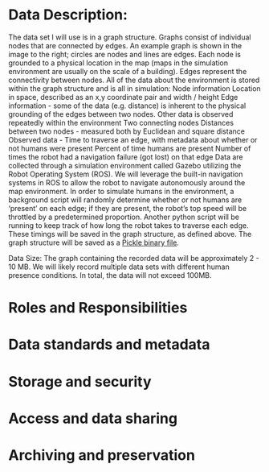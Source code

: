 # Data Description:

The data set I will use is in a graph structure. Graphs consist of individual nodes that are connected by edges. An example graph is shown in the image to the right; circles are nodes and lines are edges. Each  node is grounded to a physical location in the map (maps in the simulation environment are usually on the scale of a building). Edges represent the connectivity between nodes.
All of the data about the environment is stored within the graph structure and is all in simulation:
Node information
Location in space, described as an x,y coordinate pair and width / height
Edge information - some of the data (e.g. distance) is inherent to the physical grounding of the edges between two nodes. Other data is observed repeatedly within the environment
Two connecting nodes
Distances between two nodes - measured both by Euclidean and square distance
Observed data - 
Time to traverse an edge, with metadata about whether or not humans were present
Percent of time humans are present
Number of times the robot had a navigation failure (got lost) on that edge
Data are collected through a simulation environment called Gazebo utilizing the Robot Operating System (ROS). We will leverage the built-in navigation systems in ROS to allow the robot to navigate autonomously around the map environment. In order to simulate humans in the environment, a background script will randomly determine whether or not humans are ‘present’ on each edge; if they are present, the robot’s top speed will be throttled by a predetermined proportion. Another python script will be running to keep track of how long the robot takes to traverse each edge. These timings will be saved in the graph structure, as defined above. The graph structure will be saved as a [Pickle binary file](https://docs.python.org/3/library/pickle.html).

Data Size:
The graph containing the recorded data will be approximately 2 - 10 MB. We will likely record multiple data sets with different human presence conditions. In total, the data will not exceed 100MB.


# Roles and Responsibilities

# Data standards and metadata

# Storage and security

# Access and data sharing

# Archiving and preservation
